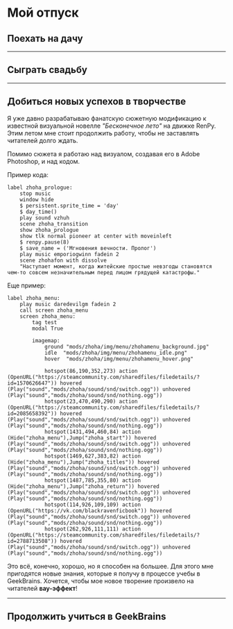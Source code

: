 # Мой отпуск 

## Поехать на дачу

---

## Сыграть свадьбу

---

## Добиться новых успехов в творчестве

Я уже давно разрабатываю фанатскую сюжетную модификацию к известной визуальной новелле *"Бесконечное лето"* на движке RenPy. Этим летом мне стоит продолжить работу, чтобы не заставлять читателей долго ждать. 

Помимо сюжета я работаю над визуалом, создавая его в Adobe Photoshop, и над кодом. 

Пример кода: 
```
label zhoha_prologue:  
    stop music 
    window hide
    $ persistent.sprite_time = 'day'
    $ day_time()
    play sound vzhuh
    scene zhoha_transition
    show zhoha_prologue
    show tlk normal pioneer at center with moveinleft
    $ renpy.pause(8)
    $ save_name = ('Мгновения вечности. Пролог')
    play music emporiogwinn fadein 2
    scene zhohafon with dissolve     
    "Наступает момент, когда житейские простые невзгоды становятся чем-то совсем незначительным перед лицом грядущей катастрофы."
```
Еще пример:
```
label zhoha_menu:
    play music daredevilgm fadein 2
    call screen zhoha_menu
    screen zhoha_menu:
        tag test
        modal True
        
        imagemap: 
            ground "mods/zhoha/img/menu/zhohamenu_background.jpg"
            idle  "mods/zhoha/img/menu/zhohamenu_idle.png"
            hover  "mods/zhoha/img/menu/zhohamenu_hover.png"
            
            hotspot(86,190,352,273) action (OpenURL("https://steamcommunity.com/sharedfiles/filedetails/?id=1570626647")) hovered (Play("sound","mods/zhoha/sound/snd/switch.ogg")) unhovered (Play("sound","mods/zhoha/sound/snd/nothing.ogg"))
            hotspot(23,470,490,290) action (OpenURL("https://steamcommunity.com/sharedfiles/filedetails/?id=2085658392")) hovered (Play("sound","mods/zhoha/sound/snd/switch.ogg")) unhovered (Play("sound","mods/zhoha/sound/snd/nothing.ogg"))
            hotspot(1431,494,460,84) action (Hide("zhoha_menu"),Jump("zhoha_start")) hovered (Play("sound","mods/zhoha/sound/snd/switch.ogg")) unhovered (Play("sound","mods/zhoha/sound/snd/nothing.ogg"))
            hotspot(1469,627,383,82) action (Hide("zhoha_menu"),Jump("zhoha_titles")) hovered (Play("sound","mods/zhoha/sound/snd/switch.ogg")) unhovered (Play("sound","mods/zhoha/sound/snd/nothing.ogg"))
            hotspot(1487,785,355,80) action (Hide("zhoha_menu"),Jump("zhoha_return")) hovered (Play("sound","mods/zhoha/sound/snd/switch.ogg")) unhovered (Play("sound","mods/zhoha/sound/snd/nothing.ogg"))
            hotspot(114,926,109,109) action (OpenURL("https://vk.com/blackravenficbook")) hovered (Play("sound","mods/zhoha/sound/snd/switch.ogg")) unhovered (Play("sound","mods/zhoha/sound/snd/nothing.ogg"))
            hotspot(262,926,111,111) action (OpenURL("https://steamcommunity.com/sharedfiles/filedetails/?id=2788713508")) hovered (Play("sound","mods/zhoha/sound/snd/switch.ogg")) unhovered (Play("sound","mods/zhoha/sound/snd/nothing.ogg"))
```
Это всё, конечно, хорошо, но я способен на большее. Для этого мне пригодятся новые знания, которые я получу в процессе учебы в GeekBrains. Хочется, чтобы мое новое творение произвело на читателей __вау-эффект__!

---

## Продолжить учиться в GeekBrains